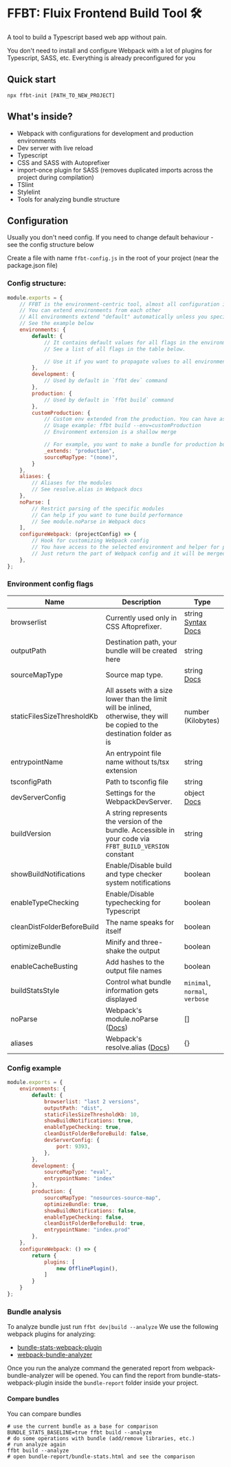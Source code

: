 # FFBT: Fluix Frontend Build Tool 🛠

A tool to build a Typescript based web app without pain.

You don't need to install and configure Webpack with a lot of plugins for Typescript, SASS, etc. 
Everything is already preconfigured for you

## Quick start
```shell script
npx ffbt-init [PATH_TO_NEW_PROJECT]
```

## What's inside?
- Webpack with configurations for development and production environments
- Dev server with live reload
- Typescript
- CSS and SASS with Autoprefixer
- import-once plugin for SASS (removes duplicated imports across the project during compilation)
- TSlint
- Stylelint
- Tools for analyzing bundle structure

## Configuration
Usually you don't need config. If you need to change default behaviour - see the config structure below

Create a file with name `ffbt-config.js` in the root of your project (near the package.json file)
### Config structure:
```javascript
module.exports = {
    // FFBT is the environment-centric tool, almost all configuration is described in environments
    // You can extend environments from each other
    // All environments extend "default" automatically unless you specify "_extends" property.
    // See the example below
    environments: {
        default: {
            // It contains default values for all flags in the environment.
            // See a list of all flags in the table below.

            // Use it if you want to propagate values to all environments
        },
        development: {
            // Used by default in `ffbt dev` command
        },
        production: {
            // Used by default in `ffbt build` command
        },
        customProduction: {
            // Custom env extended from the production. You can have as many custom envs as you need
            // Usage example: ffbt build --env=customProduction
            // Environment extension is a shallow merge

            // For example, you want to make a bundle for production but without source maps
            _extends: "production",
            sourceMapType: "(none)",
        }
    },
    aliases: {
        // Aliases for the modules
        // See resolve.alias in Webpack docs
    },
    noParse: [
        // Restrict parsing of the specific modules
        // Can help if you want to tune build performance
        // See module.noParse in Webpack docs
    ],
    configureWebpack: (projectConfig) => {
        // Hook for customizing Webpack config
        // You have access to the selected environment and helper for path calculation
        // Just return the part of Webpack config and it will be merged with the main config automatically
    },
};
```

### Environment config flags
Name | Description | Type
--- | --- | ---
browserlist |  Currently used only in CSS Aftoprefixer. | string [Syntax Docs](https://github.com/browserslist/browserslist#full-list)
outputPath | Destination path, your bundle will be created here | string
sourceMapType | Source map type. | string [Docs](https://webpack.js.org/configuration/devtool/#devtool)
staticFilesSizeThresholdKb | All assets with a size lower than the limit will be inlined, otherwise, they will be copied to the destination folder as is | number (Kilobytes)
entrypointName | An entrypoint file name without ts/tsx extension | string
tsconfigPath | Path to tsconfig file | string
devServerConfig | Settings for the WebpackDevServer. | object [Docs](https://webpack.js.org/configuration/dev-server/)
buildVersion | A string represents the version of the bundle. Accessible in your code via `FFBT_BUILD_VERSION` constant | string
showBuildNotifications | Enable/Disable build and type checker system notifications | boolean
enableTypeChecking | Enable/Disable typechecking for Typescript | boolean
cleanDistFolderBeforeBuild | The name speaks for itself | boolean
optimizeBundle | Minify and three-shake the output | boolean
enableCacheBusting | Add hashes to the output file names | boolean
buildStatsStyle | Control what bundle information gets displayed  | `minimal`, `normal`, `verbose`
noParse | Webpack's module.noParse ([Docs](https://webpack.js.org/configuration/module/#modulenoparse))| []
aliases | Webpack's resolve.alias ([Docs](https://webpack.js.org/configuration/resolve/#resolvealias)) | {}

### Config example
```javascript
module.exports = {
    environments: {
        default: {
            browserlist: "last 2 versions",
            outputPath: "dist",
            staticFilesSizeThresholdKb: 10,
            showBuildNotifications: true,
            enableTypeChecking: true,
            cleanDistFolderBeforeBuild: false,
            devServerConfig: {
                port: 9393,
            },
        },
        development: {
            sourceMapType: "eval",
            entrypointName: "index"
        },
        production: {
            sourceMapType: "nosources-source-map",
            optimizeBundle: true,
            showBuildNotifications: false,
            enableTypeChecking: false,
            cleanDistFolderBeforeBuild: true,
            entrypointName: "index.prod"
        },
    },
    configureWebpack: () => {
        return {
            plugins: [
                new OfflinePlugin(),
            ]
        }
    }
};
```
### Bundle analysis
To analyze bundle just run `ffbt dev|build --analyze`
We use the following webpack plugins for analyzing:
- [bundle-stats-webpack-plugin](https://github.com/relative-ci/bundle-stats/tree/master/packages/webpack-plugin)
- [webpack-bundle-analyzer](https://github.com/webpack-contrib/webpack-bundle-analyzer)

Once you run the analyze command the generated report from webpack-bundle-analyzer will be opened.
You can find the report from bundle-stats-webpack-plugin inside the `bundle-report` folder inside your project.

#### Compare bundles
You can compare bundles
```
# use the current bundle as a base for comparison
BUNDLE_STATS_BASELINE=true ffbt build --analyze
# do some operations with bundle (add/remove libraries, etc.)
# run analyze again
ffbt build --analyze
# open bundle-report/bundle-stats.html and see the comparison
```
